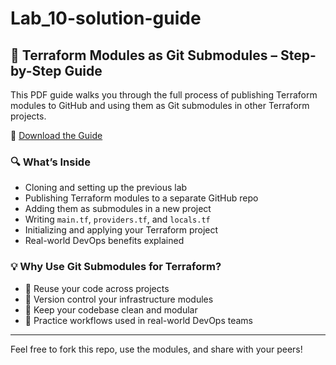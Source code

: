 # Lab_10-solution-guide
## 📘 Terraform Modules as Git Submodules – Step-by-Step Guide

This PDF guide walks you through the full process of publishing Terraform modules to GitHub and using them as Git submodules in other Terraform projects.

📄 [Download the Guide](./docs/terraform_git_submodules_guide.pdf)

### 🔍 What’s Inside
- Cloning and setting up the previous lab
- Publishing Terraform modules to a separate GitHub repo
- Adding them as submodules in a new project
- Writing `main.tf`, `providers.tf`, and `locals.tf`
- Initializing and applying your Terraform project
- Real-world DevOps benefits explained

### 💡 Why Use Git Submodules for Terraform?
- 🚀 Reuse your code across projects
- 🔐 Version control your infrastructure modules
- 🧼 Keep your codebase clean and modular
- 🧠 Practice workflows used in real-world DevOps teams

---

Feel free to fork this repo, use the modules, and share with your peers!
